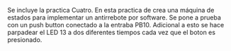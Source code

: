 Se incluye la practica Cuatro.
En esta practica de crea una máquina de estados para implementar un antirrebote por software.
Se pone a prueba con un push button conectado a la entraba PB10.
Adicional a esto se hace parpadear el LED 13 a dos diferentes tiempos cada vez que el boton es presionado.
